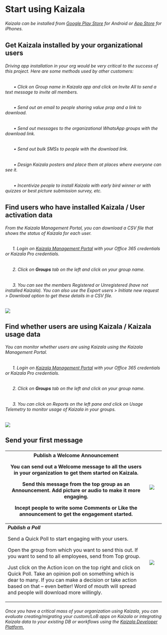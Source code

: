 [3]: https://play.google.com/store/apps/details?id=com.microsoft.mobile.polymer&hl=en
[4]: https://itunes.apple.com/in/app/microsoft-kaizala/id1112208399?mt=8
[5]: http://manage.kaiza.la/
[7]: https://github.com/MicrosoftDocs/kaizala-docs
# Start using Kaizala
###### Kaizala can be installed from [Google Play Store][3] for Android or [App Store][4] for iPhones.
##  Get Kaizala installed by your organizational users
###### Driving app installation in your org would be very critical to the success of this project. Here are some methods used by other customers:
###### &nbsp;&nbsp;&nbsp;&nbsp;&nbsp;&nbsp; •   Click on Group name in Kaizala app and click on Invite All to send a text message to invite all members.
###### &nbsp;&nbsp;&nbsp;&nbsp;&nbsp;&nbsp; •   Send out an email to people sharing value prop and a link to download.
###### &nbsp;&nbsp;&nbsp;&nbsp;&nbsp;&nbsp; •   Send out messages to the organizational WhatsApp groups with the download link.   
###### &nbsp;&nbsp;&nbsp;&nbsp;&nbsp;&nbsp; •   Send out bulk SMSs to people with the download link. 
###### &nbsp;&nbsp;&nbsp;&nbsp;&nbsp;&nbsp; •   Design Kaizala posters and place them at places where everyone can see it.
###### &nbsp;&nbsp;&nbsp;&nbsp;&nbsp;&nbsp; •   Incentivize people to install Kaizala with early bird winner or with quizzes or best picture submission survey, etc.
##  Find users who have installed Kaizala / User activation data
###### From the Kaizala Management Portal, you can download a CSV file that shows the status of Kaizala for each user.
###### &nbsp;&nbsp;&nbsp;&nbsp;&nbsp;&nbsp;1.   Login on [Kaizala Management Portal][5] with your Office 365 credentials or Kaizala Pro credentials.  
###### &nbsp;&nbsp;&nbsp;&nbsp;&nbsp;&nbsp;2.   Click on __Groups__ tab on the left and click on your group name.  
###### &nbsp;&nbsp;&nbsp;&nbsp;&nbsp;&nbsp;3.   You can see the members Registered or Unregistered (have not installed Kaizala). You can also use the Export users > Initiate new request > Download option to get these details in a CSV file.   
![](Images/ExportUsers.png)
##  Find whether users are using Kaizala / Kaizala usage data
###### You can monitor whether users are using Kaizala using the Kaizala Management Portal.
###### &nbsp;&nbsp;&nbsp;&nbsp;&nbsp;&nbsp;1.   Login on [Kaizala Management Portal][5] with your Office 365 credentials or Kaizala Pro credentials.  
###### &nbsp;&nbsp;&nbsp;&nbsp;&nbsp;&nbsp;2.   Click on **Groups** tab on the left and click on your group name.  
###### &nbsp;&nbsp;&nbsp;&nbsp;&nbsp;&nbsp;3.   You can click on Reports on the left pane and click on Usage Telemetry to monitor usage of Kaizala in your groups.   
![](Images/Usage%20Telemetry.png)
##  Send your first message<P><p>

|                                                          Publish a Welcome Announcement  <p><p>You can send out a Welcome message to all the users in your organization to get them started on Kaizala.<p><p>Send this message from the top group as an Announcement. Add picture or audio to make it more engaging.<p><p>Incept people to write some Comments or Like the announcement to get the engagement started.                                                           |        ![](Images/EntireOrg.png)        |   |
|----------------------------------------------------------------------------------------------------------------------------------------------------------------------------------------------------------------------------------------------------------------------------------------------------------------------------------------------------------------------------------------------------------------------------------------------------------------------------------|-----------------------------------------|---|
| ***Publish a Poll*** <p><p> Send a Quick Poll to start engaging with your users. <p>Open the group from which you want to send this out. If you want to send to all employees, send from Top group.<p>Just click on the Action icon on the top right and click on Quick Poll. Take an opinion poll on something which is dear to many. If you can make a decision or take action based on that – even better! Word of mouth will spread and people will download more willingly. | ![](Images/Kaizala%20Pilot%20group.jpg) |   |

###### Once you have a critical mass of your organization using Kaizala, you can evaluate creating/migrating your custom/LoB apps on Kaizala or integrating Kaizala data to your existing DB or workflows using the [Kaizala Developer Platform.][7]
